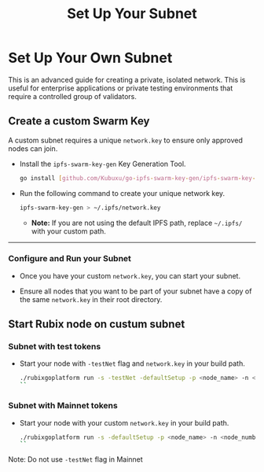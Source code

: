 ﻿---
title: Set Up Your Subnet
sidebar_label: Set Up Your Subnet
---

# Set Up Your Own Subnet

This is an advanced guide for creating a private, isolated network. This is useful for enterprise applications or private testing environments that require a controlled group of validators.

## Create a custom Swarm Key

A custom subnet requires a unique `network.key` to ensure only approved nodes can join.

- Install the `ipfs-swarm-key-gen` Key Generation Tool.

    ```bash
    go install [github.com/Kubuxu/go-ipfs-swarm-key-gen/ipfs-swarm-key-gen@latest](https://github.com/Kubuxu/go-ipfs-swarm-key-gen/ipfs-swarm-key-gen@latest)
    ```

- Run the following command to create your unique network key.

    ```bash
    ipfs-swarm-key-gen > ~/.ipfs/network.key
    ```
    * **Note:** If you are not using the default IPFS path, replace `~/.ipfs/` with your custom path.

---

### Configure and Run your Subnet

- Once you have your custom `network.key`, you can start your subnet.

- Ensure all nodes that you want to be part of your subnet have a copy of the same `network.key` in their root directory.

## Start Rubix node on custum subnet

### Subnet with test tokens

- Start your node with `-testNet` flag and `network.key` in your build path.

    ```bash
    ./rubixgoplatform run -s -testNet -defaultSetup -p <node_name> -n <node_number> -grpcPort <grpc_port>
    ``

### Subnet with Mainnet tokens

- Start your node with your custom `network.key` in your build path.

    ```bash
    ./rubixgoplatform run -s -defaultSetup -p <node_name> -n <node_number> -grpcPort <grpc_port>
    ``
Note: Do not use `-testNet` flag in Mainnet
